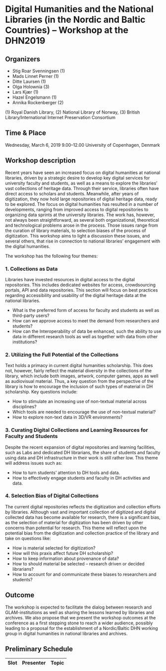 # Digital Humanities and the National Libraries (in the Nordic and Baltic Countries) – Workshop at the DHN2019

## Organizers
* Stig Roar Svenningsen (1)
* Mads Linnet Perner (1)
* Ditte Laursen (1)
* Olga Holownia (3)
* Lars Kjær (1)
* Hazel Engelsmann (1)
* Annika Rockenberger (2)

(1) Royal Danish Library, (2) National Library of Norway, (3) British Library/International Internet Preservation Consortium

## Time & Place

Wednesday, March 6, 2019
9.00–12.00
University of Copenhagen, Denmark

## Workshop description

Recent years have seen an increased focus on digital humanities at national libraries, driven by a strategic desire to develop key digital services for university faculty and students, as well as a means to explore the libraries’ vast collections of heritage data. Through their service, libraries often have direct access to scholars and students. Meanwhile, after years of digitization, they now hold large repositories of digital heritage data, ready to be explored. The focus on digital humanities has resulted in a number of developments, ranging from improved access to digital repositories to organizing data sprints at the university libraries. The work has, however, not always been straightforward, as several both organizational, theoretical and technological problems arose in the process. Those issues range from the curation of library materials, to selection biases of the process of digitization. This workshop aims to light a discussion these issues, and several others, that rise in connection to national libraries’ engagement with the digital humanities. 

The workshop has the following four themes:

### 1. Collections as Data

Libraries have invested resources in digital access to the digital repositories. This includes dedicated websites for access, crowdsourcing portals, API and data repositories. This section will focus on best practices regarding accessibility and usability of the digital heritage data at the national libraries. 

* What is the preferred form of access for faculty and students as well as third-party users?
* How can we approve access to meet the demand from researchers and students?
* How can the Interoperability of data be enhanced, such the ability to use data in different research tools as well as together with data from other institutions?
 
### 2. Utilizing the Full Potential of the Collections

Text holds a primacy in current digital humanities scholarship. This does not, however, fairly reflect the material diversity in the collections of the library, which include both images, artwork, computer games, apps as well as audiovisual material. Thus, a key question from the perspective of the library is how to encourage the inclusion of such types of material in DH scholarship. Key questions include:

* How to stimulate an increasing use of non-textual material across disciplines?
* Which tools are needed to encourage the use of non-textual material?
* How to explore non-text data in 3D/VR environments?
  
### 3. Curating Digital Collections and Learning Resources for Faculty and Students

Despite the recent expansion of digital repositories and learning facilities, such as Labs and dedicated DH librarians, the share of students and faculty using data and DH infrastructure in their work is still rather low. This theme will address issues such as:

* How to turn students’ attention to DH tools and data.
* How to effectively engage students and faculty in DH activities and data.
 
### 4. Selection Bias of Digital Collections

The current digital repositories reflects the digitization and collection efforts by libraries. Although vast and important collection of digitized and digital collected data has become available for research, there is a significant bias, as the selection of material for digitization has been driven by other concerns than potential for research. This theme will reflect upon the potential bias from the digitization and collection practice of the library and take on questions like:

* How is material selected for digitization?
* How will this praxis affect future DH scholarship?
* How to keep information about provenance of data?
* How to should material be selected – research driven or decided librarians?
* How to account for and communicate these biases to researchers and students?

## Outcome
The workshop is expected to facilitate the dialog between research and GLAM-institutions as well as sharing the lessons learned by libraries and archives. We also propose that we present the workshop outcomes at the conference as a first stepping stone to reach a wider audience, possibly leading to a proposal for the establishment of a Nordic/Baltic DHN working group in digital humanities in national libraries and archives.

## Preliminary Schedule

|Slot|Presenter|Topic|
|---|---|---|

